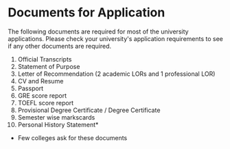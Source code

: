 # Documents for Application

The following documents are required for most of the university applications. Please check your university's application requirements to see if any other documents are required.

1. Official Transcripts
2. Statement of Purpose
3. Letter of Recommendation (2 academic LORs and 1 professional LOR)
4. CV and Resume
5. Passport 
6. GRE score report
7. TOEFL score report
8. Provisional Degree Certificate / Degree Certificate
9. Semester wise markscards
10. Personal History Statement*

* Few colleges ask for these documents